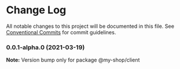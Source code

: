 # Change Log

All notable changes to this project will be documented in this file.
See [Conventional Commits](https://conventionalcommits.org) for commit guidelines.

### 0.0.1-alpha.0 (2021-03-19)

**Note:** Version bump only for package @my-shop/client

